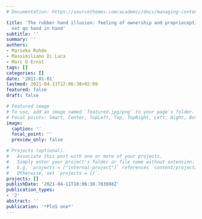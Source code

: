```yaml
---
# Documentation: https://sourcethemes.com/academic/docs/managing-content/

title: 'The rubber hand illusion: feeling of ownership and proprioceptive drift do
  not go hand in hand'
subtitle: ''
summary: ''
authors:
- Marieke Rohde
- Massimiliano Di Luca
- Marc O Ernst
tags: []
categories: []
date: '2011-01-01'
lastmod: 2021-04-11T12:06:38+02:00
featured: false
draft: false

# Featured image
# To use, add an image named `featured.jpg/png` to your page's folder.
# Focal points: Smart, Center, TopLeft, Top, TopRight, Left, Right, BottomLeft, Bottom, BottomRight.
image:
  caption: ''
  focal_point: ''
  preview_only: false

# Projects (optional).
#   Associate this post with one or more of your projects.
#   Simply enter your project's folder or file name without extension.
#   E.g. `projects = ["internal-project"]` references `content/project/deep-learning/index.md`.
#   Otherwise, set `projects = []`.
projects: []
publishDate: '2021-04-11T10:06:38.703698Z'
publication_types:
- '2'
abstract: ''
publication: '*PloS one*'
---
```

